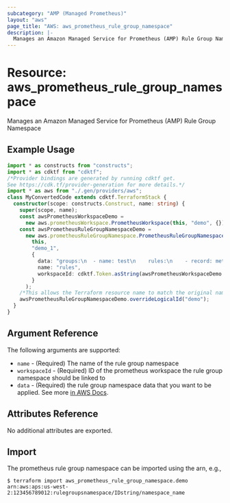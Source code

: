 ```yaml
---
subcategory: "AMP (Managed Prometheus)"
layout: "aws"
page_title: "AWS: aws_prometheus_rule_group_namespace"
description: |-
  Manages an Amazon Managed Service for Prometheus (AMP) Rule Group Namespace
---
```


# Resource: aws_prometheus_rule_group_namespace

Manages an Amazon Managed Service for Prometheus (AMP) Rule Group Namespace

## Example Usage

```typescript
import * as constructs from "constructs";
import * as cdktf from "cdktf";
/*Provider bindings are generated by running cdktf get.
See https://cdk.tf/provider-generation for more details.*/
import * as aws from "./.gen/providers/aws";
class MyConvertedCode extends cdktf.TerraformStack {
  constructor(scope: constructs.Construct, name: string) {
    super(scope, name);
    const awsPrometheusWorkspaceDemo =
      new aws.prometheusWorkspace.PrometheusWorkspace(this, "demo", {});
    const awsPrometheusRuleGroupNamespaceDemo =
      new aws.prometheusRuleGroupNamespace.PrometheusRuleGroupNamespace(
        this,
        "demo_1",
        {
          data: "groups:\n  - name: test\n    rules:\n    - record: metric:recording_rule\n      expr: avg(rate(container_cpu_usage_seconds_total[5m]))\n",
          name: "rules",
          workspaceId: cdktf.Token.asString(awsPrometheusWorkspaceDemo.id),
        }
      );
    /*This allows the Terraform resource name to match the original name. You can remove the call if you don't need them to match.*/
    awsPrometheusRuleGroupNamespaceDemo.overrideLogicalId("demo");
  }
}

```

## Argument Reference

The following arguments are supported:

* `name` - (Required) The name of the rule group namespace
* `workspaceId` - (Required) ID of the prometheus workspace the rule group namespace should be linked to
* `data` - (Required) the rule group namespace data that you want to be applied. See more [in AWS Docs](https://docs.aws.amazon.com/prometheus/latest/userguide/AMP-Ruler.html).

## Attributes Reference

No additional attributes are exported.

## Import

The prometheus rule group namespace can be imported using the arn, e.g.,

```
$ terraform import aws_prometheus_rule_group_namespace.demo arn:aws:aps:us-west-2:123456789012:rulegroupsnamespace/IDstring/namespace_name
```

<!-- cache-key: cdktf-0.17.0-pre.15 input-382bb09f1a114937c6754443856d6baacefe105dd70807e7138033145696fc32 -->